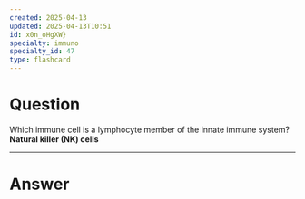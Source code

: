 ```yaml
---
created: 2025-04-13
updated: 2025-04-13T10:51
id: x0n_oHgXW}
specialty: immuno
specialty_id: 47
type: flashcard
---
```


# Question
Which immune cell is a lymphocyte member of the innate immune system?    **Natural killer (NK) cells**

---

# Answer
